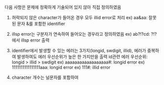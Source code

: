 다음 사항은 문제에 정확하게 기술되어 있지 않아 직접 정의하였음

1. 허락되지 않은 character가 들어온 경우 모두 illid error로 처리
      ex) aa&aa: 잘못된 문자 &를 포함한 identifier
      
2. illsp error는 구분자가 연속하여 들어오는 경우라고 정의하였음
      ex) ab?!?cd: ?!?에서 illsp error 출력

3. identifier에서 발생할 수 있는 에러는 3가지(longid, swdigit, illid), 에러가 중복하여 발생하여도 에러 우선순위가 높은 한 가지만을 출력
      id관련 에러 우선순위: longid > illid > swdigit
      ex) aaaaaaaaaaaaaaaaaa#: longid error
      ex) 1111111111111111aaa: longid error
      ex) 111#: illid error

4. character 개수는 널문자를 포함하여 
